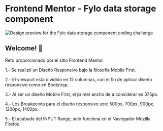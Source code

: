 # Frontend Mentor - Fylo data storage component

![Design preview for the Fylo data storage component coding challenge](./design/desktop-preview.jpg)

## Welcome! 👋

Reto proporcionado por el sitio Frontend Mentor.

1.- Se realizó un Diseño Responsivo bajo la filosofía Mobile First.

2.- El viewport esta dividido en 12 columnas, con el fin de aplicar diseño responsivo como en Bootstrap.

3.- Al ser un diseño Mobile First, el primer ancho de a considerar es 375px.

4.- Los Breakpoints para el diseño responsivo son: 500px, 700px, 900px, 1200px, 1400px.

5.- El acabado del INPUT Range, solo funciona en el Navegador Mozilla Firefox.